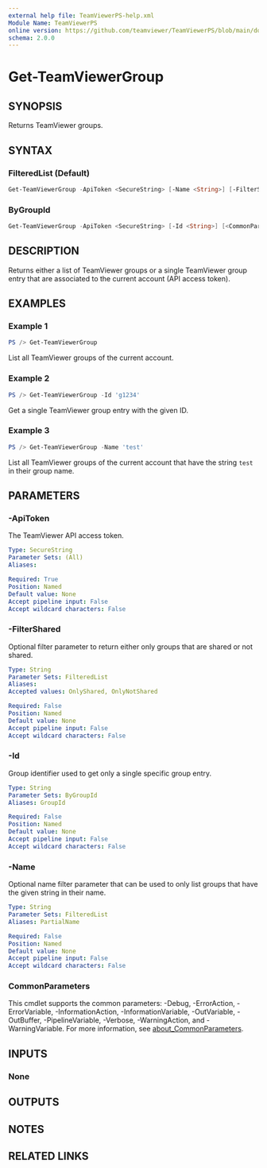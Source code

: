 ```yaml
---
external help file: TeamViewerPS-help.xml
Module Name: TeamViewerPS
online version: https://github.com/teamviewer/TeamViewerPS/blob/main/docs/Cmdlets_help/Get-TeamViewerGroup.md
schema: 2.0.0
---
```


# Get-TeamViewerGroup

## SYNOPSIS

Returns TeamViewer groups.

## SYNTAX

### FilteredList (Default)

```powershell
Get-TeamViewerGroup -ApiToken <SecureString> [-Name <String>] [-FilterShared <String>] [<CommonParameters>]
```

### ByGroupId

```powershell
Get-TeamViewerGroup -ApiToken <SecureString> [-Id <String>] [<CommonParameters>]
```

## DESCRIPTION

Returns either a list of TeamViewer groups or a single TeamViewer group entry
that are associated to the current account (API access token).

## EXAMPLES

### Example 1

```powershell
PS /> Get-TeamViewerGroup
```

List all TeamViewer groups of the current account.

### Example 2

```powershell
PS /> Get-TeamViewerGroup -Id 'g1234'
```

Get a single TeamViewer group entry with the given ID.

### Example 3

```powershell
PS /> Get-TeamViewerGroup -Name 'test'
```

List all TeamViewer groups of the current account that have the string `test` in
their group name.

## PARAMETERS

### -ApiToken

The TeamViewer API access token.

```yaml
Type: SecureString
Parameter Sets: (All)
Aliases:

Required: True
Position: Named
Default value: None
Accept pipeline input: False
Accept wildcard characters: False
```

### -FilterShared

Optional filter parameter to return either only groups that are shared or not
shared.

```yaml
Type: String
Parameter Sets: FilteredList
Aliases:
Accepted values: OnlyShared, OnlyNotShared

Required: False
Position: Named
Default value: None
Accept pipeline input: False
Accept wildcard characters: False
```

### -Id

Group identifier used to get only a single specific group entry.

```yaml
Type: String
Parameter Sets: ByGroupId
Aliases: GroupId

Required: False
Position: Named
Default value: None
Accept pipeline input: False
Accept wildcard characters: False
```

### -Name

Optional name filter parameter that can be used to only list groups that have
the given string in their name.

```yaml
Type: String
Parameter Sets: FilteredList
Aliases: PartialName

Required: False
Position: Named
Default value: None
Accept pipeline input: False
Accept wildcard characters: False
```

### CommonParameters

This cmdlet supports the common parameters: -Debug, -ErrorAction, -ErrorVariable, -InformationAction, -InformationVariable, -OutVariable, -OutBuffer, -PipelineVariable, -Verbose, -WarningAction, and -WarningVariable. For more information, see [about_CommonParameters](http://go.microsoft.com/fwlink/?LinkID=113216).

## INPUTS

### None

## OUTPUTS

## NOTES

## RELATED LINKS
